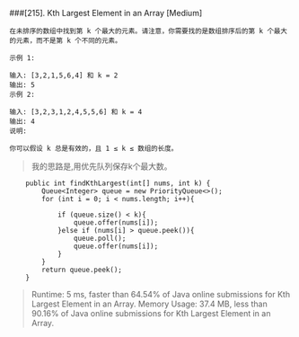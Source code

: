 ###[215]. Kth Largest Element in an Array 
[Medium]
```
在未排序的数组中找到第 k 个最大的元素。请注意，你需要找的是数组排序后的第 k 个最大的元素，而不是第 k 个不同的元素。

示例 1:

输入: [3,2,1,5,6,4] 和 k = 2
输出: 5
示例 2:

输入: [3,2,3,1,2,4,5,5,6] 和 k = 4
输出: 4
说明:

你可以假设 k 总是有效的，且 1 ≤ k ≤ 数组的长度。
```
> 我的思路是,用优先队列保存k个最大数。
>
>
```
    public int findKthLargest(int[] nums, int k) {
        Queue<Integer> queue = new PriorityQueue<>();
        for (int i = 0; i < nums.length; i++){

            if (queue.size() < k){
                queue.offer(nums[i]);
            }else if (nums[i] > queue.peek()){
                queue.poll();
                queue.offer(nums[i]);
            }
        }
        return queue.peek();
    }     
```

>Runtime: 5 ms, faster than 64.54% of Java online submissions for Kth Largest Element in an Array.
 Memory Usage: 37.4 MB, less than 90.16% of Java online submissions for Kth Largest Element in an Array.

``` 
 

``` 